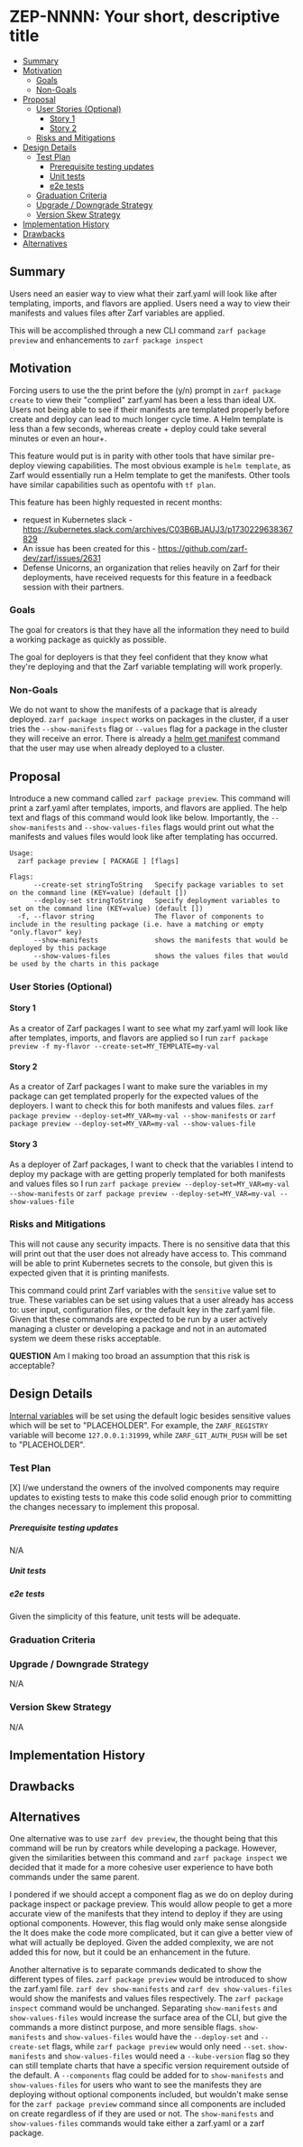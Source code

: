<!--
**Note:** When your ZEP is complete, all of these comment blocks should be removed.

To get started with this template:

- [ ] **Create an issue in zarf-dev/proposals.**
  When creating a proposal issue, complete all fields in that template. One of
  the fields asks for a link to the ZEP, which you can leave blank until the ZEP
  is filed. Then, go back and add the link.
- [ ] **Make a copy of this template directory.**
  Name it `NNNN-short-descriptive-title`, where `NNNN` is the issue number
  (with no leading zeroes).
- [ ] **Fill out as much of the zep.yaml file as you can.**
  At minimum, complete the "Title", "Authors", "Status", and date-related fields.
- [ ] **Fill out this file as best you can.**
  Focus on the "Summary" and "Motivation" sections first. If you've already discussed
  the idea with the Technical Steering Committee, this part should be easier.
- [ ] **Create a PR for this ZEP.**
  Assign it to members of the Technical Steering Committee who are sponsoring this process.
- [ ] **Merge early and iterate.**
  Don’t get bogged down in the details—focus on getting the goals clarified and the
  ZEP merged quickly. You can fill in the specifics incrementally in later PRs.

Just because a ZEP is merged doesn't mean it's complete or approved. Any ZEP marked
as `provisional` is a working document and subject to change. You can mark unresolved
sections like this:

```
<<[UNRESOLVED optional short context or usernames ]>>
Stuff that is being argued.
<<[/UNRESOLVED]>>
```

When editing ZEPs, aim for focused, single-topic PRs to keep discussions clear. If
you disagree with a section, open a new PR with suggested changes.

Each ZEP covers one "feature" or "enhancement" throughout its lifecycle. You don’t
need a new ZEP for moving from beta to GA. If new details emerge, edit the existing
ZEP. Once a feature is "implemented", major changes should go in new ZEPs.

The latest instructions for this template can be found in [this repo](/NNNN-zep-template/README.md).

**Note:** PRs to move a ZEP to `implementable`, or significant changes to an
`implementable` ZEP, must be approved by all ZEP approvers. If an approver is no
longer appropriate, updates to the list must be approved by the remaining approvers.
-->

# ZEP-NNNN: Your short, descriptive title

<!--
Keep the title short simple and descriptive. It should clearly convey what
the ZEP is going to cover.
-->

<!--
A table of contents helps reviewers quickly navigate the ZEP and highlights
any additional information provided beyond the standard ZEP template.
-->

<!-- toc -->
- [Summary](#summary)
- [Motivation](#motivation)
  - [Goals](#goals)
  - [Non-Goals](#non-goals)
- [Proposal](#proposal)
  - [User Stories (Optional)](#user-stories-optional)
    - [Story 1](#story-1)
    - [Story 2](#story-2)
  - [Risks and Mitigations](#risks-and-mitigations)
- [Design Details](#design-details)
  - [Test Plan](#test-plan)
      - [Prerequisite testing updates](#prerequisite-testing-updates)
      - [Unit tests](#unit-tests)
      - [e2e tests](#e2e-tests)
  - [Graduation Criteria](#graduation-criteria)
  - [Upgrade / Downgrade Strategy](#upgrade--downgrade-strategy)
  - [Version Skew Strategy](#version-skew-strategy)
- [Implementation History](#implementation-history)
- [Drawbacks](#drawbacks)
- [Alternatives](#alternatives)
<!-- /toc -->

## Summary

<!--
This section is key for creating high-quality, user-focused documentation
like release notes or a roadmap. You should gather this info before
implementation starts to keep the focus on development, not writing. ZEP
editors should ensure the `Summary` is clear and useful for a broad audience.

A good summary should be at least a paragraph long.

Follow the [documentation style guide] for this section and the rest of the ZEP.
Keep line lengths reasonable to make it easier for reviewers to provide
feedback and reduce unnecessary changes.

[documentation style guide]: https://docs.zarf.dev/contribute/style-guide/
-->

Users need an easier way to view what their zarf.yaml will look like after templating, imports, and flavors are applied. Users need a way to view their manifests and values files after Zarf variables are applied.

This will be accomplished through a new CLI command `zarf package preview` and enhancements to `zarf package inspect`

## Motivation

<!--
This section is for explicitly listing the motivation, goals, and non-goals of
this ZEP.  Describe why the change is important and the benefits to users. You
can also optionally include links to [experience reports], [community slacks],
or other references to show the community's interest in the ZEP.

[experience reports]: https://go.dev/wiki/ExperienceReports
[openssf slack]: https://openssf.slack.com/archives/C07AKUMBDMJ
[kubernetes slack]: https://kubernetes.slack.com/archives/C03B6BJAUJ3
-->

Forcing users to use the the print before the (y/n) prompt in `zarf package create` to view their "complied" zarf.yaml has been a less than ideal UX. Users not being able to see if their manifests are templated properly before create and deploy can lead to much longer cycle time. A Helm template is less than a few seconds, whereas create + deploy could take several minutes or even an hour+.

This feature would put is in parity with other tools that have similar pre-deploy viewing capabilities. The most obvious example is `helm template`, as Zarf would essentially run a Helm template to get the manifests. Other tools have similar capabilities such as opentofu with `tf plan`.

This feature has been highly requested in recent months:
- request in Kubernetes slack - https://kubernetes.slack.com/archives/C03B6BJAUJ3/p1730229638367829
- An issue has been created for this - https://github.com/zarf-dev/zarf/issues/2631
- Defense Unicorns, an organization that relies heavily on Zarf for their deployments, have received requests for this feature in a feedback session with their partners.

### Goals

<!--
List the specific goals of the ZEP. What is it trying to achieve? How will we
know that this has succeeded?
-->

The goal for creators is that they have all the information they need to build a working package as quickly as possible. 

The goal for deployers is that they feel confident that they know what they're deploying and that the Zarf variable templating will work properly.

### Non-Goals

<!--
What is out of scope for this ZEP? Listing non-goals helps to focus discussion
and make progress.
-->

We do not want to show the manifests of a package that is already deployed. `zarf package inspect` works on packages in the cluster, if a user tries the `--show-manifests` flag or `--values` flag for a package in the cluster they will receive an error. There is already a [helm get manifest](https://helm.sh/docs/helm/helm_get_manifest/) command that the user may use when already deployed to a cluster. 

## Proposal

<!--
This is where you explain the specifics of the proposal. Provide enough detail
for reviewers to clearly understand what you're proposing, but avoid including
too many specifics like API designs or implementation details. Focus on the
desired outcome and how success will be measured. The "Design Details" section
below is for the real nitty-gritty.
-->

Introduce a new command called `zarf package preview`. This command will print a zarf.yaml after templates, imports, and flavors are applied. The help text and flags of this command would look like below. Importantly, the `--show-manifests` and `--show-values-files` flags would print out what the manifests and values files would look like after templating has occurred. 

```
Usage:
  zarf package preview [ PACKAGE ] [flags]

Flags:
      --create-set stringToString   Specify package variables to set on the command line (KEY=value) (default [])
      --deploy-set stringToString   Specify deployment variables to set on the command line (KEY=value) (default [])
  -f, --flavor string               The flavor of components to include in the resulting package (i.e. have a matching or empty "only.flavor" key)
      --show-manifests              shows the manifests that would be deployed by this package
      --show-values-files           shows the values files that would be used by the charts in this package
```


### User Stories (Optional)

<!--
Detail the things that people will be able to do if this ZEP is implemented.
Include as much detail as possible so that people can understand the "how" of
the system. The goal here is to make this feel real for users without getting
bogged down.
-->

#### Story 1

As a creator of Zarf packages I want to see what my zarf.yaml will look like after templates, imports, and flavors are applied so I run `zarf package preview -f my-flavor --create-set=MY_TEMPLATE=my-val`

#### Story 2

As a creator of Zarf packages I want to make sure the variables in my package can get templated properly for the expected values of the deployers. I want to check this for both manifests and values files. `zarf package preview --deploy-set=MY_VAR=my-val --show-manifests` or `zarf package preview --deploy-set=MY_VAR=my-val --show-values-file`

#### Story 3

As a deployer of Zarf packages, I want to check that the variables I intend to deploy my package with are getting properly templated for both manifests and values files so I run `zarf package preview --deploy-set=MY_VAR=my-val --show-manifests` or `zarf package preview --deploy-set=MY_VAR=my-val --show-values-file`

### Risks and Mitigations

<!--
What are the risks of this proposal, and how do we mitigate? Think broadly.
For example, consider both security and how this will impact the larger
Zarf ecosystem.

How will security be reviewed, and by whom?

How will UX be reviewed, and by whom?
-->

This will not cause any security impacts. There is no sensitive data that this will print out that the user does not already have access to. This command will be able to print Kubernetes secrets to the console, but given this is expected given that it is printing manifests. 

This command could print Zarf variables with the `sensitive` value set to true. These variables can be set using values that a user already has access to: user input, configuration files, or the default key in the zarf.yaml file. Given that these commands are expected to be run by a user actively managing a cluster or developing a package and not in an automated system we deem these risks acceptable.

**QUESTION** Am I making too broad an assumption that this risk is acceptable?  

## Design Details

<!--
This section should contain enough information that the specifics of your
change are understandable. This may include API specs (though not always
required) or even code snippets. If there's any ambiguity about HOW your
proposal will be implemented, this is the place to discuss that.
-->

[Internal variables](https://docs.zarf.dev/ref/values/#internal-values-zarf_) will be set using the default logic besides sensitive values which will be set to "PLACEHOLDER". For example, the `ZARF_REGISTRY` variable will become `127.0.0.1:31999`, while `ZARF_GIT_AUTH_PUSH` will be set to "PLACEHOLDER".  

### Test Plan

<!--
**Note:** *Not required until targeted at a release.*
The goal is to ensure that we don't accept proposals with inadequate testing.

All code is expected to have adequate tests (eventually with coverage
expectations). Please adhere to the [Zarf testing guidelines][testing-guidelines]
when drafting this test plan.

[testing-guidelines]: https://docs.zarf.dev/contribute/testing/
-->

[X] I/we understand the owners of the involved components may require updates to
existing tests to make this code solid enough prior to committing the changes necessary
to implement this proposal.

##### Prerequisite testing updates

<!--
Based on reviewers feedback describe what additional tests need to be added prior
implementing this enhancement to ensure the enhancements have also solid foundations.
-->

N/A

##### Unit tests

<!--
In principle every added code should have complete unit test coverage, so providing
the exact set of tests will not bring additional value.
However, if complete unit test coverage is not possible, explain the reason of it
together with explanation why this is acceptable.
-->

<!--
Additionally, for Alpha try to enumerate the core package you will be touching
to implement this enhancement and provide the current unit coverage for those
in the form of:
- <package>: <date> - <current test coverage>
The data can be easily read from:
https://app.codecov.io/gh/zarf-dev/zarf


This can inform certain test coverage improvements that we want to do before
extending the production code to implement this enhancement.
-->

##### e2e tests

<!--
This question should be filled when targeting a release.
For Alpha, describe what tests will be added to ensure proper quality of the enhancement.

For Beta and GA, add links to the created E2E test(s) if applicable

We expect no non-infra related flakes in the last month as a GA graduation criteria.
-->

Given the simplicity of this feature, unit tests will be adequate. 

### Graduation Criteria

<!--
**Note:** *Not required until you're targeting a release.*

Define what needs to happen for this feature to move from alpha to beta to GA
(General Availability). Focus on key signals or criteria that show the feature
is ready for each stage.

Consider the following stages when setting graduation criteria:
- Alpha: Feature is behind a feature flag, basic tests in place.
- Beta: Gather feedback from users, complete core features, add more tests.
- GA: Prove real-world usage, complete rigorous testing, gather feedback.

In general, features should wait at least two releases between Beta and GA to
allow time for feedback. For features moving to GA, include conformance tests
to ensure stability and compatibility.

#### Deprecation
If this feature will eventually be deprecated, plan for it:
- Announce deprecation and support policy.
- Wait at least two versions before fully removing it.
-->

### Upgrade / Downgrade Strategy

<!--
If applicable, how will the component be upgraded and downgraded? Make sure
this is in the test plan.

Consider the following in developing an upgrade/downgrade strategy for this
proposal:
- What changes (in invocations, configurations, API use, etc.) is an existing
  package definition or deployment required to make on upgrade, in order to
  maintain previous behavior?
- What changes (in invocations, configurations, API use, etc.) is an existing
  package definition or deployment required to make on upgrade, in order to
  make use of the proposal?
-->

N/A

### Version Skew Strategy

<!--
If applicable, how will the component handle version skew with other
components? What are the guarantees? Make sure this is in the test plan.

Consider the following in developing a version skew strategy for this
proposal:
- Does this proposal involve coordinating behavior between components?
  - (i.e. the Zarf Agent and CLI? The init package and the CLI?)
-->

N/A

## Implementation History

<!--
Major milestones in the lifecycle of a ZEP should be tracked in this section.
Major milestones might include:
- the `Summary` and `Motivation` sections being merged, signaling acceptance of the ZEP
- the `Proposal` section being merged, signaling agreement on a proposed design
- the date implementation started
- the first Kubernetes release where an initial version of the ZEP was available
- the version of Kubernetes where the ZEP graduated to general availability
- when the ZEP was retired or superseded
-->

## Drawbacks

<!--
Why should this ZEP _not_ be implemented?
-->

## Alternatives

<!--
What other approaches did you consider, and why did you rule them out? These do
not need to be as detailed as the proposal, but should include enough
information to express the idea and why it was not acceptable.
-->

One alternative was to use `zarf dev preview`, the thought being that this command will be run by creators while developing a package. However, given the similarities between this command and `zarf package inspect` we decided that it made for a more cohesive user experience to have both commands under the same parent.

I pondered if we should accept a component flag as we do on deploy during package inspect or package preview. This would allow people to get a more accurate view of the manifests that they intend to deploy if they are using optional components. However, this flag would only make sense alongside the  It does make the code more complicated, but it can give a better view of what will actually be deployed. Given the added complexity, we are not added this for now, but it could be an enhancement in the future. 

Another alternative is to separate commands dedicated to show the different types of files. `zarf package preview` would be introduced to show the zarf.yaml file. `zarf dev show-manifests` and `zarf dev show-values-files` would show the manifests and values files respectively. The `zarf package inspect` command would be unchanged. Separating `show-manifests` and `show-values-files` would increase the surface area of the CLI, but give the commands a more distinct purpose, and more sensible flags. `show-manifests` and `show-values-files` would have the `--deploy-set` and `--create-set` flags, while `zarf package preview` would only need `--set`. `show-manifests` and `show-values-files` would need a `--kube-version` flag so they can still template charts that have a specific version requirement outside of the default. A `--components` flag could be added for to `show-manifests` and `show-values-files` for users who want to see the manifests they are deploying without optional components included, but wouldn't make sense for the `zarf package preview` command since all components are included on create regardless of if they are used or not. The `show-manifests` and `show-values-files` commands would take either a zarf.yaml or a zarf package.
